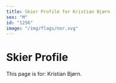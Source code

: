 ```yaml
---
title: Skier Profile for Kristian Bjørn
sex: "M"
id: "1256"
image: "/img/flags/nor.svg" 
---
```


# Skier Profile

This page is for: Kristian Bjørn.
    